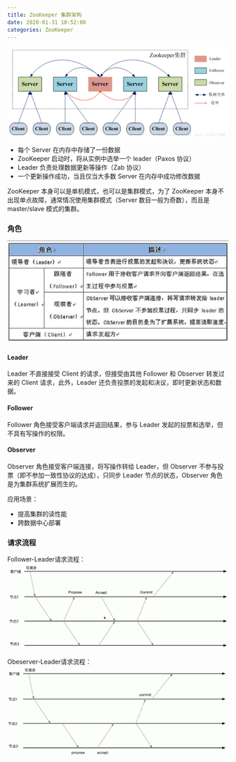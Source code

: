 ```yaml
---
title: ZooKeeper 集群架构
date: 2020-01-31 10:52:00
categories: ZooKeeper
---
```

![ZooKeeper集群架构](/images/zookeeper/ZooKeeper集群架构.png)

* 每个 Server 在内存中存储了一份数据
* ZooKeeper 启动时，将从实例中选举一个 leader（Paxos 协议）
* Leader 负责处理数据更新等操作（Zab 协议）
* 一个更新操作成功，当且仅当大多数 Server 在内存中成功修改数据

ZooKeeper 本身可以是单机模式，也可以是集群模式，为了 ZooKeeper 本身不出现单点故障，通常情况使用集群模式（Server 数目一般为奇数），而且是 master/slave 模式的集群。

### 角色
![ZooKeeper角色说明](/images/zookeeper/ZooKeeper角色说明.png)

#### Leader
Leader 不直接接受 Client 的请求，但接受由其他 Follower 和 Observer 转发过来的 Client 请求，此外，Leader 还负责投票的发起和决议，即时更新状态和数据。

#### Follower
Follower 角色接受客户端请求并返回结果，参与 Leader 发起的投票和选举，但不具有写操作的权限。

#### Observer
Observer 角色接受客户端连接，将写操作转给 Leader，但 Observer 不参与投票（即不参加一致性协议的达成），只同步 Leader 节点的状态，Observer 角色是为集群系统扩展而生的。

应用场景：
* 提高集群的读性能
* 跨数据中心部署

### 请求流程
Follower-Leader请求流程：
![Follower-Leader请求流程](/images/zookeeper/Follower-Leader请求流程.png)

Obeserver-Leader请求流程：
![Obeserver-请求流程](/images/zookeeper/Obeserver-Leader请求流程.png)